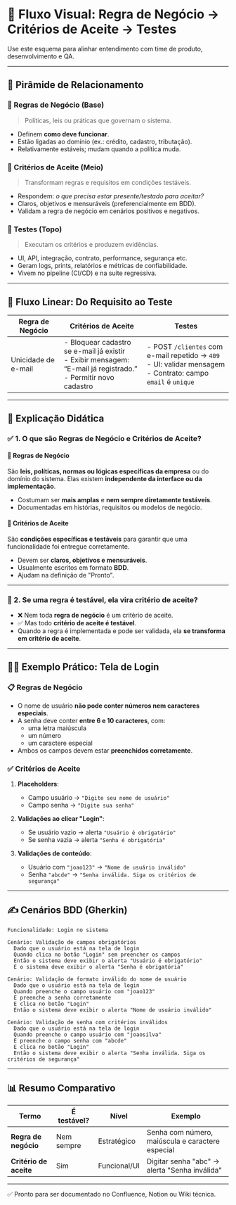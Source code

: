 
# 📐 Fluxo Visual: Regra de Negócio → Critérios de Aceite → Testes

Use este esquema para alinhar entendimento com time de produto, desenvolvimento e QA.

---

## 🔻 Pirâmide de Relacionamento

### 🧱 Regras de Negócio (Base)
> Políticas, leis ou práticas que governam o sistema.

- Definem **como deve funcionar**.
- Estão ligadas ao domínio (ex.: crédito, cadastro, tributação).
- Relativamente estáveis; mudam quando a política muda.

### 🧩 Critérios de Aceite (Meio)
> Transformam regras e requisitos em condições testáveis.

- Respondem: _o que precisa estar presente/testado para aceitar?_
- Claros, objetivos e mensuráveis (preferencialmente em BDD).
- Validam a regra de negócio em cenários positivos e negativos.

### 🧪 Testes (Topo)
> Executam os critérios e produzem evidências.

- UI, API, integração, contrato, performance, segurança etc.
- Geram logs, prints, relatórios e métricas de confiabilidade.
- Vivem no pipeline (CI/CD) e na suíte regressiva.

---

## 🔄 Fluxo Linear: Do Requisito ao Teste

| Regra de Negócio                      | Critérios de Aceite                                                                 | Testes                                                                 |
|--------------------------------------|-------------------------------------------------------------------------------------|------------------------------------------------------------------------|
| Unicidade de e-mail                  | - Bloquear cadastro se e-mail já existir<br>- Exibir mensagem: “E-mail já registrado.”<br>- Permitir novo cadastro | - POST `/clientes` com e-mail repetido → `409`<br>- UI: validar mensagem<br>- Contrato: campo `email` é `unique` |

---

## 🧠 Explicação Didática

### ✅ 1. O que são Regras de Negócio e Critérios de Aceite?

#### 🔹 Regras de Negócio

São **leis, políticas, normas ou lógicas específicas da empresa** ou do domínio do sistema. Elas existem **independente da interface ou da implementação**.

- Costumam ser **mais amplas** e **nem sempre diretamente testáveis**.
- Documentadas em histórias, requisitos ou modelos de negócio.

#### 🔸 Critérios de Aceite

São **condições específicas e testáveis** para garantir que uma funcionalidade foi entregue corretamente.

- Devem ser **claros, objetivos e mensuráveis**.
- Usualmente escritos em formato **BDD**.
- Ajudam na definição de "Pronto".

---

### 🔁 2. Se uma regra é testável, ela vira critério de aceite?

- ❌ Nem toda **regra de negócio** é um critério de aceite.
- ✅ Mas todo **critério de aceite é testável**.
- Quando a regra é implementada e pode ser validada, ela **se transforma em critério de aceite**.

---

## 👨‍💻 Exemplo Prático: Tela de Login

### 📋 Regras de Negócio

- O nome de usuário **não pode conter números nem caracteres especiais**.
- A senha deve conter **entre 6 e 10 caracteres**, com:
  - uma letra maiúscula
  - um número
  - um caractere especial
- Ambos os campos devem estar **preenchidos corretamente**.

### ✅ Critérios de Aceite

1. **Placeholders**:
   - Campo usuário → `"Digite seu nome de usuário"`
   - Campo senha → `"Digite sua senha"`

2. **Validações ao clicar "Login"**:
   - Se usuário vazio → alerta `"Usuário é obrigatório"`
   - Se senha vazia → alerta `"Senha é obrigatória"`

3. **Validações de conteúdo**:
   - Usuário com `"joao123"` → `"Nome de usuário inválido"`
   - Senha `"abcde"` → `"Senha inválida. Siga os critérios de segurança"`

---

## ✍️ Cenários BDD (Gherkin)

```gherkin
Funcionalidade: Login no sistema

Cenário: Validação de campos obrigatórios
  Dado que o usuário está na tela de login
  Quando clica no botão "Login" sem preencher os campos
  Então o sistema deve exibir o alerta "Usuário é obrigatório"
  E o sistema deve exibir o alerta "Senha é obrigatória"

Cenário: Validação de formato inválido do nome de usuário
  Dado que o usuário está na tela de login
  Quando preenche o campo usuário com "joao123"
  E preenche a senha corretamente
  E clica no botão "Login"
  Então o sistema deve exibir o alerta "Nome de usuário inválido"

Cenário: Validação de senha com critérios inválidos
  Dado que o usuário está na tela de login
  Quando preenche o campo usuário com "joaosilva"
  E preenche o campo senha com "abcde"
  E clica no botão "Login"
  Então o sistema deve exibir o alerta "Senha inválida. Siga os critérios de segurança"
```

---

## 📊 Resumo Comparativo

| Termo                | É testável? | Nível        | Exemplo                                                  |
|----------------------|-------------|--------------|----------------------------------------------------------|
| **Regra de negócio** | Nem sempre  | Estratégico  | Senha com número, maiúscula e caractere especial         |
| **Critério de aceite** | Sim         | Funcional/UI | Digitar senha "abc" → alerta "Senha inválida"            |

---

✅ Pronto para ser documentado no Confluence, Notion ou Wiki técnica.

